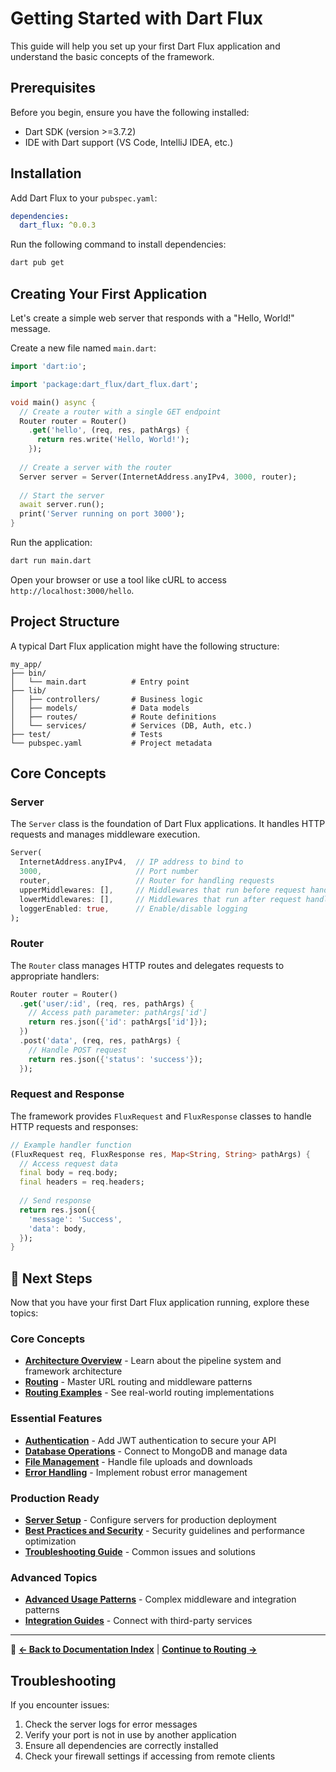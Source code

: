 # Getting Started with Dart Flux

This guide will help you set up your first Dart Flux application and understand the basic concepts of the framework.

## Prerequisites

Before you begin, ensure you have the following installed:

- Dart SDK (version >=3.7.2)
- IDE with Dart support (VS Code, IntelliJ IDEA, etc.)

## Installation

Add Dart Flux to your `pubspec.yaml`:

```yaml
dependencies:
  dart_flux: ^0.0.3
```

Run the following command to install dependencies:

```bash
dart pub get
```

## Creating Your First Application

Let's create a simple web server that responds with a "Hello, World!" message.

Create a new file named `main.dart`:

```dart
import 'dart:io';

import 'package:dart_flux/dart_flux.dart';

void main() async {
  // Create a router with a single GET endpoint
  Router router = Router()
    .get('hello', (req, res, pathArgs) {
      return res.write('Hello, World!');
    });
  
  // Create a server with the router
  Server server = Server(InternetAddress.anyIPv4, 3000, router);
  
  // Start the server
  await server.run();
  print('Server running on port 3000');
}
```

Run the application:

```bash
dart run main.dart
```

Open your browser or use a tool like cURL to access `http://localhost:3000/hello`.

## Project Structure

A typical Dart Flux application might have the following structure:

```
my_app/
├── bin/
│   └── main.dart          # Entry point
├── lib/
│   ├── controllers/       # Business logic
│   ├── models/            # Data models
│   ├── routes/            # Route definitions
│   └── services/          # Services (DB, Auth, etc.)
├── test/                  # Tests
└── pubspec.yaml           # Project metadata
```

## Core Concepts

### Server

The `Server` class is the foundation of Dart Flux applications. It handles HTTP requests and manages middleware execution.

```dart
Server(
  InternetAddress.anyIPv4,  // IP address to bind to
  3000,                     // Port number
  router,                   // Router for handling requests
  upperMiddlewares: [],     // Middlewares that run before request handling
  lowerMiddlewares: [],     // Middlewares that run after request handling
  loggerEnabled: true,      // Enable/disable logging
);
```

### Router

The `Router` class manages HTTP routes and delegates requests to appropriate handlers:

```dart
Router router = Router()
  .get('user/:id', (req, res, pathArgs) {
    // Access path parameter: pathArgs['id']
    return res.json({'id': pathArgs['id']});
  })
  .post('data', (req, res, pathArgs) {
    // Handle POST request
    return res.json({'status': 'success'});
  });
```

### Request and Response

The framework provides `FluxRequest` and `FluxResponse` classes to handle HTTP requests and responses:

```dart
// Example handler function
(FluxRequest req, FluxResponse res, Map<String, String> pathArgs) {
  // Access request data
  final body = req.body;
  final headers = req.headers;
  
  // Send response
  return res.json({
    'message': 'Success',
    'data': body,
  });
}
```

## 🚀 Next Steps

Now that you have your first Dart Flux application running, explore these topics:

### Core Concepts
- **[Architecture Overview](architecture-overview.md)** - Learn about the pipeline system and framework architecture
- **[Routing](routing.md)** - Master URL routing and middleware patterns
- **[Routing Examples](routing_examples.md)** - See real-world routing implementations

### Essential Features
- **[Authentication](authentication.md)** - Add JWT authentication to secure your API
- **[Database Operations](database.md)** - Connect to MongoDB and manage data
- **[File Management](file-management.md)** - Handle file uploads and downloads
- **[Error Handling](error-handling.md)** - Implement robust error management

### Production Ready
- **[Server Setup](server-setup.md)** - Configure servers for production deployment
- **[Best Practices and Security](best-practices-security.md)** - Security guidelines and performance optimization
- **[Troubleshooting Guide](troubleshooting-guide.md)** - Common issues and solutions

### Advanced Topics
- **[Advanced Usage Patterns](advanced-usage-patterns.md)** - Complex middleware and integration patterns
- **[Integration Guides](integration-guides.md)** - Connect with third-party services

---

📖 **[← Back to Documentation Index](README.md)** | **[Continue to Routing →](routing.md)**

## Troubleshooting

If you encounter issues:

1. Check the server logs for error messages
2. Verify your port is not in use by another application
3. Ensure all dependencies are correctly installed
4. Check your firewall settings if accessing from remote clients
